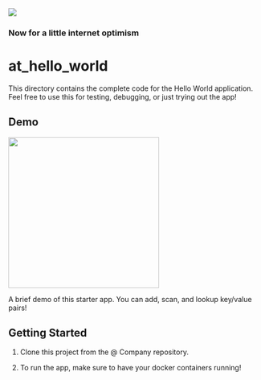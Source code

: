 <img src="https://atsign.dev/assets/img/@developersmall.png?sanitize=true">

### Now for a little internet optimism

# at_hello_world

This directory contains the complete code for the Hello World application. Feel free to use
this for testing, debugging, or just trying out the app!

## Demo

<img src="https://raw.githubusercontent.com/atsign-foundation/at_demos/master/at_hello_world/assets/hello_world_demo.gif" width=300>

A brief demo of this starter app. You can add, scan, and lookup key/value pairs!

## Getting Started

1. Clone this project from the @ Company repository.

2. To run the app, make sure to have your docker containers running!
